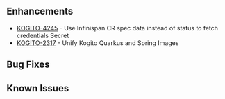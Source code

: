 ## Enhancements  
- [KOGITO-4245](https://issues.redhat.com/browse/KOGITO-4245) - Use Infinispan CR spec data instead of status to fetch credentials Secret 
- [KOGITO-2317](https://issues.redhat.com/browse/KOGITO-2317) - Unify Kogito Quarkus and Spring Images
## Bug Fixes

## Known Issues

